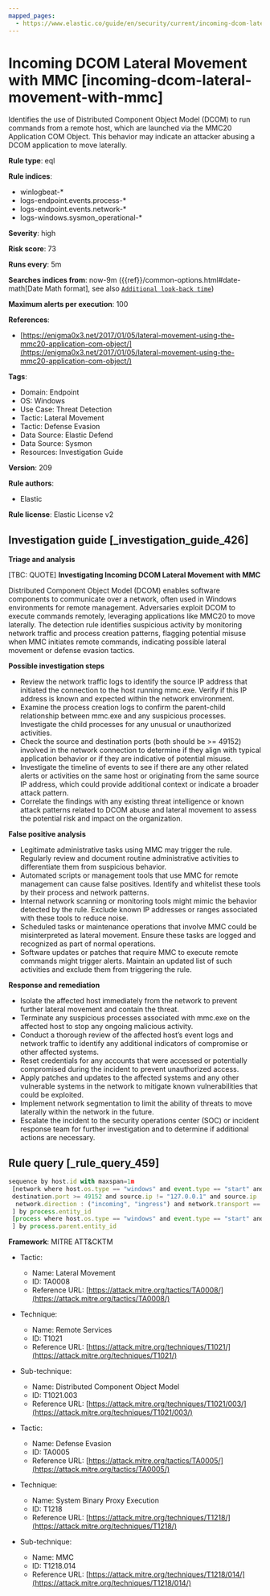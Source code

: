 ```yaml
---
mapped_pages:
  - https://www.elastic.co/guide/en/security/current/incoming-dcom-lateral-movement-with-mmc.html
---
```


# Incoming DCOM Lateral Movement with MMC [incoming-dcom-lateral-movement-with-mmc]

Identifies the use of Distributed Component Object Model (DCOM) to run commands from a remote host, which are launched via the MMC20 Application COM Object. This behavior may indicate an attacker abusing a DCOM application to move laterally.

**Rule type**: eql

**Rule indices**:

* winlogbeat-*
* logs-endpoint.events.process-*
* logs-endpoint.events.network-*
* logs-windows.sysmon_operational-*

**Severity**: high

**Risk score**: 73

**Runs every**: 5m

**Searches indices from**: now-9m ({{ref}}/common-options.html#date-math[Date Math format], see also [`Additional look-back time`](docs-content://solutions/security/detect-and-alert/create-detection-rule.md#rule-schedule))

**Maximum alerts per execution**: 100

**References**:

* [https://enigma0x3.net/2017/01/05/lateral-movement-using-the-mmc20-application-com-object/](https://enigma0x3.net/2017/01/05/lateral-movement-using-the-mmc20-application-com-object/)

**Tags**:

* Domain: Endpoint
* OS: Windows
* Use Case: Threat Detection
* Tactic: Lateral Movement
* Tactic: Defense Evasion
* Data Source: Elastic Defend
* Data Source: Sysmon
* Resources: Investigation Guide

**Version**: 209

**Rule authors**:

* Elastic

**Rule license**: Elastic License v2

## Investigation guide [_investigation_guide_426]

**Triage and analysis**

[TBC: QUOTE]
**Investigating Incoming DCOM Lateral Movement with MMC**

Distributed Component Object Model (DCOM) enables software components to communicate over a network, often used in Windows environments for remote management. Adversaries exploit DCOM to execute commands remotely, leveraging applications like MMC20 to move laterally. The detection rule identifies suspicious activity by monitoring network traffic and process creation patterns, flagging potential misuse when MMC initiates remote commands, indicating possible lateral movement or defense evasion tactics.

**Possible investigation steps**

* Review the network traffic logs to identify the source IP address that initiated the connection to the host running mmc.exe. Verify if this IP address is known and expected within the network environment.
* Examine the process creation logs to confirm the parent-child relationship between mmc.exe and any suspicious processes. Investigate the child processes for any unusual or unauthorized activities.
* Check the source and destination ports (both should be >= 49152) involved in the network connection to determine if they align with typical application behavior or if they are indicative of potential misuse.
* Investigate the timeline of events to see if there are any other related alerts or activities on the same host or originating from the same source IP address, which could provide additional context or indicate a broader attack pattern.
* Correlate the findings with any existing threat intelligence or known attack patterns related to DCOM abuse and lateral movement to assess the potential risk and impact on the organization.

**False positive analysis**

* Legitimate administrative tasks using MMC may trigger the rule. Regularly review and document routine administrative activities to differentiate them from suspicious behavior.
* Automated scripts or management tools that use MMC for remote management can cause false positives. Identify and whitelist these tools by their process and network patterns.
* Internal network scanning or monitoring tools might mimic the behavior detected by the rule. Exclude known IP addresses or ranges associated with these tools to reduce noise.
* Scheduled tasks or maintenance operations that involve MMC could be misinterpreted as lateral movement. Ensure these tasks are logged and recognized as part of normal operations.
* Software updates or patches that require MMC to execute remote commands might trigger alerts. Maintain an updated list of such activities and exclude them from triggering the rule.

**Response and remediation**

* Isolate the affected host immediately from the network to prevent further lateral movement and contain the threat.
* Terminate any suspicious processes associated with mmc.exe on the affected host to stop any ongoing malicious activity.
* Conduct a thorough review of the affected host’s event logs and network traffic to identify any additional indicators of compromise or other affected systems.
* Reset credentials for any accounts that were accessed or potentially compromised during the incident to prevent unauthorized access.
* Apply patches and updates to the affected systems and any other vulnerable systems in the network to mitigate known vulnerabilities that could be exploited.
* Implement network segmentation to limit the ability of threats to move laterally within the network in the future.
* Escalate the incident to the security operations center (SOC) or incident response team for further investigation and to determine if additional actions are necessary.


## Rule query [_rule_query_459]

```js
sequence by host.id with maxspan=1m
 [network where host.os.type == "windows" and event.type == "start" and process.name : "mmc.exe" and source.port >= 49152 and
 destination.port >= 49152 and source.ip != "127.0.0.1" and source.ip != "::1" and
  network.direction : ("incoming", "ingress") and network.transport == "tcp"
 ] by process.entity_id
 [process where host.os.type == "windows" and event.type == "start" and process.parent.name : "mmc.exe"
 ] by process.parent.entity_id
```

**Framework**: MITRE ATT&CKTM

* Tactic:

    * Name: Lateral Movement
    * ID: TA0008
    * Reference URL: [https://attack.mitre.org/tactics/TA0008/](https://attack.mitre.org/tactics/TA0008/)

* Technique:

    * Name: Remote Services
    * ID: T1021
    * Reference URL: [https://attack.mitre.org/techniques/T1021/](https://attack.mitre.org/techniques/T1021/)

* Sub-technique:

    * Name: Distributed Component Object Model
    * ID: T1021.003
    * Reference URL: [https://attack.mitre.org/techniques/T1021/003/](https://attack.mitre.org/techniques/T1021/003/)

* Tactic:

    * Name: Defense Evasion
    * ID: TA0005
    * Reference URL: [https://attack.mitre.org/tactics/TA0005/](https://attack.mitre.org/tactics/TA0005/)

* Technique:

    * Name: System Binary Proxy Execution
    * ID: T1218
    * Reference URL: [https://attack.mitre.org/techniques/T1218/](https://attack.mitre.org/techniques/T1218/)

* Sub-technique:

    * Name: MMC
    * ID: T1218.014
    * Reference URL: [https://attack.mitre.org/techniques/T1218/014/](https://attack.mitre.org/techniques/T1218/014/)




